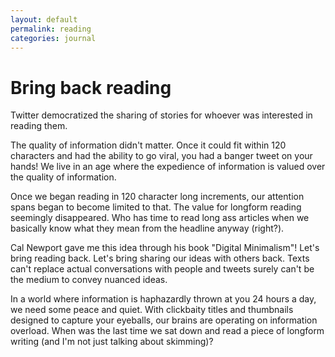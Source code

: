 ```yaml
---
layout: default
permalink: reading
categories: journal
---
```


# Bring back reading

Twitter democratized the sharing of stories for whoever was interested in reading them.

The quality of information didn't matter. Once it could fit within 120 characters and had the ability to go viral, you had a banger tweet on your hands! We live in an age where the expedience of information is valued over the quality of information.

Once we began reading in 120 character long increments, our attention spans began to become limited to that. The value for longform reading seemingly disappeared. Who has time to read long ass articles when we basically know what they mean from the headline anyway (right?).

Cal Newport gave me this idea through his book "Digital Minimalism"! Let's bring reading back. Let's bring sharing our ideas with others back. Texts can't replace actual conversations with people and tweets surely can't be the medium to convey nuanced ideas.

In a world where information is haphazardly thrown at you 24 hours a day, we need some peace and quiet. With clickbaity titles and thumbnails designed to capture your eyeballs, our brains are operating on information overload. When was the last time we sat down and read a piece of longform writing (and I'm not just talking about skimming)?
